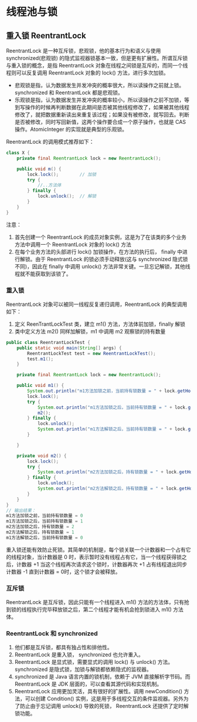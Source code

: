 # 线程池与锁

## 重入锁 ReentrantLock

ReentrantLock 是一种互斥锁，悲观锁，他的基本行为和语义与使用 synchronized(悲观锁) 的隐式监视器锁基本一致，但是更有扩展性。所谓互斥锁与重入锁的概念，是指 ReentrantLock 对象在线程之间锁是互斥的，而同一个线程则可以反复调用 ReentrantLock 对象的 lock() 方法，进行多次加锁。
- 悲观锁是指，认为数据发生并发冲突的概率很大，所以读操作之前就上锁。 synchronized 和 ReentrantLock 都是悲观锁。
- 乐观锁是指，认为数据发生并发冲突的概率较小，所以读操作之前不加锁，等到写操作的时候再判断数据在此期间是否被其他线程修改了，如果被其他线程修改了，就把数据重新读出来重复该过程；如果没有被修改，就写回去。判断是否被修改，同时写回新值，这两个操作要合成一个原子操作，也就是 CAS 操作。AtomicInteger 的实现就是典型的乐观锁。

ReentrantLock 的调用模式推荐如下：
```java
class X {
    private final ReentrantLock lock = new ReentrantLock();

    public void m() {
        lock.lock();        // 加锁
        try {
            //..方法体
        } finally {
            lock.unlock();  // 解锁
        }
    }
}
```
注意：

1. 首先创建一个 ReentrantLock 的成员对象实例，这是为了在该类的多个业务方法中调用一个 ReentrantLock 对象的 lock() 方法
2. 在每个业务方法的头部进行 lock() 加锁操作，在方法的执行后， finally 中进行解锁。由于 ReentrantLock 的锁必须手动释放(这与 synchronized 隐式锁不同)，因此在 finally 中调用 unlock() 方法非常关键。一旦忘记解锁，其他线程就不能获取到该锁了。

### 重入锁
ReentrantLock 对象可以被同一线程反复递归调用，ReentrantLock 的典型调用如下：

1. 定义 ReenTrantLockTest 类，建立 m1() 方法，方法体前加锁，finally 解锁
2. 类中定义方法 m2() 同样加解锁，m1 中调用 m2 观察锁的持有数量

```java
public class ReentrantLockTest {
    public static void main(String[] args) {
        ReentrantLockTest test = new ReentrantLockTest();
        test.m1();
    }

    private final ReentrantLock lock = new ReentrantLock();

    public void m1() {
        System.out.println("m1方法加锁之前，当前持有锁数量 = " + lock.getHoldCount());
        lock.lock();
        try {
            System.out.println("m1方法加锁之后，当前持有锁数量 = " + lock.getHoldCount());
            m2();
        } finally {
            lock.unlock();
            System.out.println("m1方法解锁之后，当前持有锁数量 = " + lock.getHoldCount());
        }

    }

    private void m2() {
        lock.lock();
        try {
            System.out.println("m2方法加锁之后，持有锁数量 = " + lock.getHoldCount());
        } finally {
            lock.unlock();
            System.out.println("m2方法解锁之后，持有锁数量 = " + lock.getHoldCount());
        }
    }
}
// 输出结果：
m1方法加锁之前，当前持有锁数量 = 0
m1方法加锁之后，当前持有锁数量 = 1
m2方法加锁之后，持有锁数量 = 2
m2方法解锁之后，持有锁数量 = 1
m1方法解锁之后，当前持有锁数量 = 0
```
重入锁还能有效防止死锁。其简单的机制是，每个锁关联一个计数器和一个占有它的线程对象，当计数器是 0 时，表示暂时没有线程占有它，当一个线程获得锁之后，计数器 +1 当这个线程再次请求这个锁时，计数器再次 +1 占有线程退出同步计数器 -1 直到计数器 = 0时，这个锁才会被释放。

### 互斥锁
ReentrantLock 是互斥锁，因此只能有一个线程进入 m1() 方法的方法体，只有抢到锁的线程执行完毕释放锁之后，第二个线程才能有机会抢到锁进入 m1() 方法体。

### ReentrantLock 和 synchronized

1. 他们都是互斥锁，都具有独占性和排他性。
2. ReentrantLock 是重入锁， synchronized 也允许重入。
3. ReentrantLock 是显式锁，需要显式的调用 lock() 与 unlock() 方法。synchronized 是隐式锁，加锁与解锁都依赖隐式的监视器。
4. synchronized 是 Java 语言内置的锁机制，依赖于 JVM 直接解析字节码。而 ReentrantLock 是 JDK 层面的，可以查看其源代码和实现机制。
5. ReentrantLock 应用更加灵活，具有很好的扩展性。调用 newCondition() 方法，可以创建 Condition() 实例，这是用于多线程交互的条件监视器。另外为了防止由于忘记调用 unlock() 导致的死锁， ReentrantLock 还提供了定时解锁功能。
